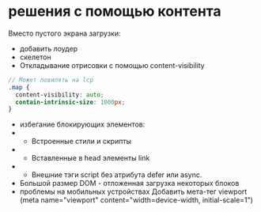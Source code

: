 # решения с помощью контента

Вместо пустого экрана загрузки:

- добавить лоудер
- скелетон
- Откладывание отрисовки с помощью content-visibility

```scss
// Может повилять на lcp
.map {
  content-visibility: auto;
  contain-intrinsic-size: 1000px;
}
```

- избегание блокирующих элементов:
- - Встроенные стили и скрипты
- - Вставленные в head элементы link
- - Внешние тэги script без атрибута defer или async.
- Большой размер DOM - отложенная загрузка некоторых блоков
- проблемы на мобильных устройствах Добавить мета-тег viewport (meta name="viewport" content="width=device-width, initial-scale=1")
